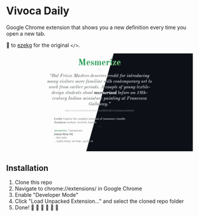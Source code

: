 # Vivoca Daily

Google Chrome extension that shows you a new definition every time you open a new tab.

:tada: to [ezekg](https://github.com/ezekg/chrome-new-tab-vocab) for the original `</>`.

![image](images/screenshot.jpg)

## Installation

1. Clone this repo
1. Navigate to chrome://extensions/ in Google Chrome
1. Enable "Developer Mode"
1. Click "Load Unpacked Extension..." and select the cloned repo folder
1. Done! :tada: :balloon: :confetti_ball: :tada: :balloon: :confetti_ball:
